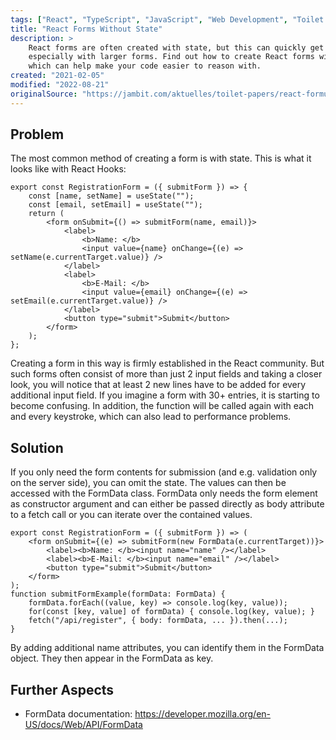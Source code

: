 ```yaml
---
tags: ["React", "TypeScript", "JavaScript", "Web Development", "Toilet Paper"]
title: "React Forms Without State"
description: >
    React forms are often created with state, but this can quickly get complicated and confusing,
    especially with larger forms. Find out how to create React forms without state,
    which can help make your code easier to reason with.
created: "2021-02-05"
modified: "2022-08-21"
originalSource: "https://jambit.com/aktuelles/toilet-papers/react-formulare-ohne-state/"
---
```


## Problem

The most common method of creating a form is with state. This is what it looks like with React Hooks:

```tsx
export const RegistrationForm = ({ submitForm }) => {
    const [name, setName] = useState("");
    const [email, setEmail] = useState("");
    return (
        <form onSubmit={() => submitForm(name, email)}>
            <label>
                <b>Name: </b>
                <input value={name} onChange={(e) => setName(e.currentTarget.value)} />
            </label>
            <label>
                <b>E-Mail: </b>
                <input value={email} onChange={(e) => setEmail(e.currentTarget.value)} />
            </label>
            <button type="submit">Submit</button>
        </form>
    );
};
```

Creating a form in this way is firmly established in the React community. But such forms often consist of more than just 2 input fields and taking a closer look, you will notice that at least 2 new lines have to be added for every additional input field. If you imagine a form with 30+ entries, it is starting to become confusing. In addition, the function will be called again with each and every keystroke, which can also lead to performance problems.

## Solution

If you only need the form contents for submission (and e.g. validation only on the server side), you can omit the state. The values can then be accessed with the FormData class. FormData only needs the form element as constructor argument and can either be passed directly as body attribute to a fetch call or you can iterate over the contained values.

```tsx
export const RegistrationForm = ({ submitForm }) => (
    <form onSubmit={(e) => submitForm(new FormData(e.currentTarget))}>
        <label><b>Name: </b><input name="name" /></label>
        <label><b>E-Mail: </b><input name="email" /></label>
        <button type="submit">Submit</button>
    </form>
);
function submitFormExample(formData: FormData) {
    formData.forEach((value, key) => console.log(key, value));
    for(const [key, value] of formData) { console.log(key, value); }
    fetch("/api/register", { body: formData, ... }).then(...);
}
```

By adding additional name attributes, you can identify them in the FormData object. They then appear in the FormData as key.

## Further Aspects

-   FormData documentation: https://developer.mozilla.org/en-US/docs/Web/API/FormData
